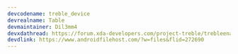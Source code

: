 ```yaml
---
devcodename: treble_device
devrealname: Table
devmaintainer: Dil3mm4
devxdathread: https://forum.xda-developers.com/project-treble/trebleenabled-device-development/shishufied-bootleggers-2-3-gsi-t3808144
devdlink: https://www.androidfilehost.com/?w=files&flid=272690
---
```

